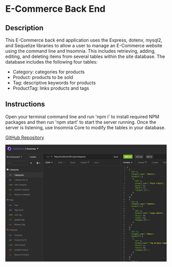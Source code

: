 # E-Commerce Back End
## Description
This E-Commerce back end application uses the Express, dotenv, mysql2, and Sequelize libraries to allow a user to manage an E-Commerce website using the command line and Insomnia. This includes retrieving, adding, editing, and deleting items from several tables within the site database. The database includes the following four tables:
- Category: categories for products
- Product: products to be sold
- Tag: descriptive keywords for products
- ProductTag: links products and tags
## Instructions
Open your terminal command line and run 'npm i' to install required NPM packages and then run 'npm start' to start the server running. Once the server is listening, use Insomnia Core to modify the tables in your database.

[GitHub Repository](https://github.com/matthale11/e-commerce-back-end)

![App Screenshot](./screenshot.PNG)